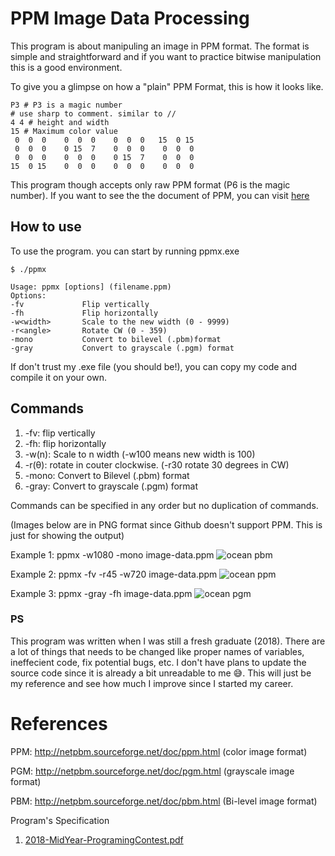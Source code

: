 # PPM Image Data Processing
This program is about manipuling an image in PPM format.
The format is simple and straightforward and if you want to practice bitwise manipulation  this is a good environment.

To give you a glimpse on how a "plain" PPM Format, this is how it looks like.
```
P3 # P3 is a magic number 
# use sharp to comment. similar to // 
4 4 # height and width
15 # Maximum color value
 0  0  0    0  0  0    0  0  0   15  0 15
 0  0  0    0 15  7    0  0  0    0  0  0
 0  0  0    0  0  0    0 15  7    0  0  0
15  0 15    0  0  0    0  0  0    0  0  0
```

This program though accepts only raw PPM format (P6 is the magic number).
If you want to see the the document of PPM, you can visit [here](http://netpbm.sourceforge.net/doc/ppm.html)
## How to use

To use the program. you can start by running ppmx.exe
```
$ ./ppmx

Usage: ppmx [options] (filename.ppm)
Options:
-fv             Flip vertically
-fh             Flip horizontally
-w<width>       Scale to the new width (0 - 9999)
-r<angle>       Rotate CW (0 - 359)
-mono           Convert to bilevel (.pbm)format
-gray           Convert to grayscale (.pgm) format
```

If don't trust my .exe file (you should be!), you can copy my code and compile it on your own.

## Commands
1.   -fv: flip vertically
2.   -fh: flip horizontally
3. -w(n): Scale to n width (-w100 means new width is 100)
4. -r(θ): rotate in couter clockwise. (-r30 rotate 30 degrees in CW) 
5. -mono: Convert to Bilevel (.pbm) format
6. -gray: Convert to grayscale (.pgm) format

Commands can be specified in any order but no duplication of commands.


(Images below are in PNG format since Github doesn't support PPM. This is just for showing the output)

Example 1: ppmx  -w1080 -mono image-data.ppm
![ocean pbm](https://user-images.githubusercontent.com/28287818/122006755-cb7d6980-cde9-11eb-88f8-5924ceed7c9d.png)

Example 2: ppmx -fv -r45 -w720 image-data.ppm
![ocean ppm](https://user-images.githubusercontent.com/28287818/122007662-c371f980-cdea-11eb-9eee-e9fdcf3221da.png)

Example 3: ppmx -gray -fh image-data.ppm
![ocean pgm](https://user-images.githubusercontent.com/28287818/122008221-5d39a680-cdeb-11eb-8e9f-26744a58209f.png)

### PS
 This program was written when I was still a fresh graduate (2018). There are a lot of things that needs to be changed like proper names of variables, ineffecient code, fix potential bugs, etc. I don't have plans to update the source code since it is already a bit unreadable to me 😅. This will just be my reference and see how much I improve since I started my career.

# References
PPM: http://netpbm.sourceforge.net/doc/ppm.html (color image format)

PGM: http://netpbm.sourceforge.net/doc/pgm.html (grayscale image format)

PBM: http://netpbm.sourceforge.net/doc/pbm.html (Bi-level image format)

Program's Specification
1. [2018-MidYear-ProgramingContest.pdf](https://github.com/pkdimpas/PPM-Image-Processing/files/6653613/2018-MidYear-ProgramingContest.pdf)
